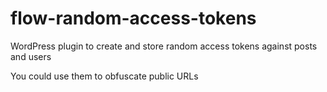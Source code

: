 # flow-random-access-tokens
WordPress plugin to create and store random access tokens against posts and users

You could use them to obfuscate public URLs
